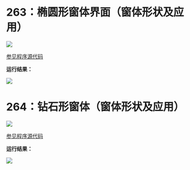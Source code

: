 # 263：椭圆形窗体界面（窗体形状及应用）

<img src="http://image.renkaigis.com/keepcoding/2018011201.png">

<a href="https://github.com/renkaigis/KeepCoding/tree/master/2018/01/12" target="_blank">参见程序源代码</a>

**运行结果：**

<img src="http://image.renkaigis.com/keepcoding/2018011202.png">

# 264：钻石形窗体（窗体形状及应用）

<img src="http://image.renkaigis.com/keepcoding/2018011203.png">

<a href="https://github.com/renkaigis/KeepCoding/tree/master/2018/01/12" target="_blank">参见程序源代码</a>

**运行结果：**

<img src="http://image.renkaigis.com/keepcoding/2018011204.png">

